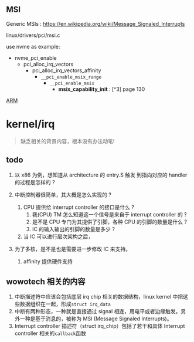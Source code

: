 ## MSI
Generic MSIs : https://en.wikipedia.org/wiki/Message_Signaled_Interrupts

linux/drivers/pci/msi.c

use nvme as example:
- nvme_pci_enable
  - pci_alloc_irq_vectors
    - pci_alloc_irq_vectors_affinity
      - `__pci_enable_msix_range`
        - `__pci_enable_msix`
          - **msix_capability_init** : [^3] page 130

[ARM](https://elinux.org/images/8/8c/Zyngier.pdf)

# kernel/irq
> 缺乏相关的背景内容，根本没有办法动笔!

## todo
1. 以 x86 为例，想知道从 architecture 的 entry.S 触发 到指向对应的 handler 的过程是怎样的 ?
2. 中断控制器很简单，其大概是怎么实现的 ?
    1. CPU 提供给 interrupt controller 的接口是什么 ?
        1. 我(CPU) TM 怎么知道这一个信号是来自于 interrupt controller 的 ?
        2. 是不是 CPU 专门为其提供了引脚，各种 CPU 的引脚的数量是什么 ?
        3. IC 的输入输出的引脚的数量是多少 ?
    2. 当 IC 可以进行层次架构之后，

3. 为了多核，是不是也是需要进一步修改 IC 来支持。
    1. affinity 提供硬件支持

## wowotech 相关的内容

1. 中断描述符中应该会包括底层 irq chip 相关的数据结构，linux kernel 中把这些数据组织在一起，形成`struct irq_data`
2. 中断有两种形态，一种就是直接通过 signal 相连，用电平或者边缘触发。另外一种是基于消息的，被称为 MSI (Message Signaled Interrupts)。
3. Interrupt controller 描述符（struct irq_chip）包括了若干和具体 Interrupt controller 相关的`callback`函数
